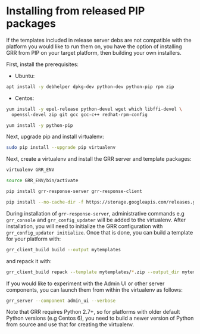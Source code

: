 # Installing from released PIP packages

If the templates included in release server debs are not
compatible with the platform you would like to run them on,
you have the option of installing GRR from PIP on your target platform, then
building your own installers.

First, install the prerequisites:

* Ubuntu:

```bash
apt install -y debhelper dpkg-dev python-dev python-pip rpm zip
```

* Centos:

```bash
yum install -y epel-release python-devel wget which libffi-devel \
  openssl-devel zip git gcc gcc-c++ redhat-rpm-config

yum install -y python-pip
```

Next, upgrade pip and install virtualenv:

```bash
sudo pip install --upgrade pip virtualenv
```

Next, create a virtualenv and install the GRR server and template packages:

```bash
virtualenv GRR_ENV

source GRR_ENV/bin/activate

pip install grr-response-server grr-response-client

pip install --no-cache-dir -f https://storage.googleapis.com/releases.grr-response.com/index.html grr-response-templates
```

During installation of `grr-response-server`, administrative commands e.g
`grr_console` and `grr_config_updater` will be added to the virtualenv. After
installation, you will need to initialize the GRR configuration with
`grr_config_updater initialize`. Once that is done, you can build a template
for your platform with:

```bash
grr_client_build build --output mytemplates
```

and repack it with:

```bash
grr_client_build repack --template mytemplates/*.zip --output_dir mytemplates
```

If you would like to experiment with the Admin UI or other server components,
you can launch them from within the virtualenv as follows:

```bash
grr_server --component admin_ui --verbose
```

Note that GRR requires Python 2.7+, so for platforms with older default Python
versions (e.g Centos 6), you need to build a newer version of Python from source
and use that for creating the virtualenv.
